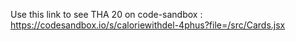 Use this link to see THA 20 on code-sandbox : https://codesandbox.io/s/caloriewithdel-4phus?file=/src/Cards.jsx